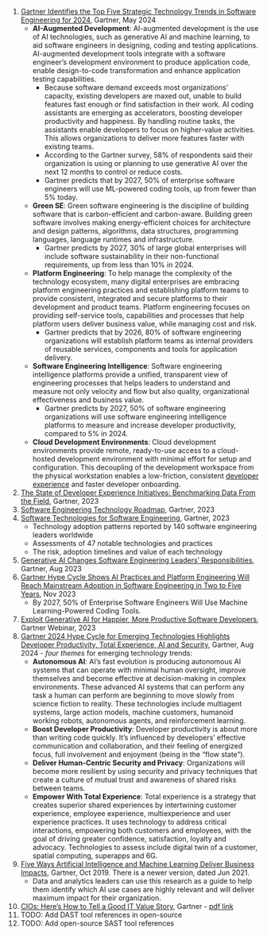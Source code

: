 1. [Gartner Identifies the Top Five Strategic Technology Trends in Software Engineering for 2024](https://www.gartner.com/en/newsroom/press-releases/2024-05-16-gartner-identifies-the-top-five-strategic-technology-trends-in-software-engineering-for-2024), Gartner, May 2024
   - **AI-Augmented Development**: AI-augmented development is the use of AI technologies, such as generative AI and machine learning, to aid software engineers in designing, coding and testing applications. AI-augmented development tools integrate with a software engineer’s development environment to produce application code, enable design-to-code transformation and enhance application testing capabilities.
     - Because software demand exceeds most organizations’ capacity, existing developers are maxed out, unable to build features fast enough or find satisfaction in their work. AI coding assistants are emerging as accelerators, boosting developer productivity and happiness. By handling routine tasks, the assistants enable developers to focus on higher-value activities. This allows organizations to deliver more features faster with existing teams.
     - According to the Gartner survey, 58% of respondents said their organization is using or planning to use generative AI over the next 12 months to control or reduce costs.
     - Gartner predicts that by 2027, 50% of enterprise software engineers will use ML-powered coding tools, up from fewer than 5% today.
   - **Green SE**: Green software engineering is the discipline of building software that is carbon-efficient and carbon-aware. Building green software involves making energy-efficient choices for architecture and design patterns, algorithms, data structures, programming languages, language runtimes and infrastructure.
     - Gartner predicts by 2027, 30% of large global enterprises will include software sustainability in their non-functional requirements, up from less than 10% in 2024.
   - **Platform Engineering**: To help manage the complexity of the technology ecosystem, many digital enterprises are embracing platform engineering practices and establishing platform teams to provide consistent, integrated and secure platforms to their development and product teams. Platform engineering focuses on providing self-service tools, capabilities and processes that help platform users deliver business value, while managing cost and risk.
     - Gartner predicts that by 2026, 80% of software engineering organizations will establish platform teams as internal providers of reusable services, components and tools for application delivery.
   - **Software Engineering Intelligence**: Software engineering intelligence platforms provide a unified, transparent view of engineering processes that helps leaders to understand and measure not only velocity and flow but also quality, organizational effectiveness and business value.
     - Gartner predicts by 2027, 50% of software engineering organizations will use software engineering intelligence platforms to measure and increase developer productivity, compared to 5% in 2024.
   - **Cloud Development Environments**: Cloud development environments provide remote, ready-to-use access to a cloud-hosted development environment with minimal effort for setup and configuration. This decoupling of the development workspace from the physical workstation enables a low-friction, consistent [developer experience](https://www.gartner.com/en/software-engineering/topics/developer-experience) and faster developer onboarding.
1. [The State of Developer Experience Initiatives: Benchmarking Data From the Field](https://emt.gartnerweb.com/ngw/globalassets/en/software-engineering/documents/the-state-of-developer-experience-tnitiatives.pdf), Gartner, 2023
1. [Software Engineering Technology Roadmap](https://emt.gartnerweb.com/ngw/globalassets/en/software-engineering/documents/software-engineering-technology-roadmap.pdf), Gartner, 2023
1. [Software Technologies for Software Engineering](https://www.gartner.com/en/software-engineering/topics/software-architecture-technologies), Gartner, 2023
   - Technology adoption patterns reported by 140 software engineering leaders worldwide
   - Assessments of 47 notable technologies and practices
   - The risk, adoption timelines and value of each technology
1. [Generative AI Changes Software Engineering Leaders’ Responsibilities](https://emt.gartnerweb.com/ngw/globalassets/en/content/documents/generative-ai-changes-software-engineering-leaders_-responsibilities-research.pdf), Gartner, Aug 2023
1. [Gartner Hype Cycle Shows AI Practices and Platform Engineering Will Reach Mainstream Adoption in Software Engineering in Two to Five Years](https://www.gartner.com/en/newsroom/press-releases/2023-11-28-gartner-hype-cycle-shows-ai-practices-and-platform-engineering-will-reach-mainstream-adoption-in-software-engineering-in-two-to-five-years), Nov 2023
   - By 2027, 50% of Enterprise Software Engineers Will Use Machine Learning-Powered Coding Tools.
1. [Exploit Generative AI for Happier, More Productive Software Developers](), Gartner Webinar, 2023
1. [Gartner 2024 Hype Cycle for Emerging Technologies Highlights Developer Productivity, Total Experience, AI and Security](https://www.gartner.com/en/newsroom/press-releases/2024-08-21-gartner-2024-hype-cycle-for-emerging-technologies-highlights-developer-productivity-total-experience-ai-and-security), Gartner, Aug 2024 - _four themes_ for emerging technology trends:
   - **Autonomous AI**: AI’s fast evolution is producing autonomous AI systems that can operate with minimal human oversight, improve themselves and become effective at decision-making in complex environments. These advanced AI systems that can perform any task a human can perform are beginning to move slowly from science fiction to reality. These technologies include multiagent systems, large action models, machine customers, humanoid working robots, autonomous agents, and reinforcement learning.
   - **Boost Developer Productivity**: Developer productivity is about more than writing code quickly. It’s influenced by developers’ effective communication and collaboration, and their feeling of energized focus, full involvement and enjoyment (being in the “flow state”).
   - **Deliver Human-Centric Security and Privacy**: Organizations will become more resilient by using security and privacy techniques that create a culture of mutual trust and awareness of shared risks between teams.
   - **Empower With Total Experience**: Total experience is a strategy that creates superior shared experiences by intertwining customer experience, employee experience, multiexperience and user experience practices. It uses technology to address critical interactions, empowering both customers and employees, with the goal of driving greater confidence, satisfaction, loyalty and advocacy. Technologies to assess include digital twin of a customer, spatial computing, superapps and 6G.
1. [Five Ways Artificial Intelligence and Machine Learning Deliver Business Impacts](https://emt.gartnerweb.com/ngw/globalassets/en/doc/documents/431403-five-ways-artificial-intelligence-and-machine-learning-deliver-business-impacts.pdf), Gartner, Oct 2019. There is a newer version, dated Jun 2021.
   - Data and analytics leaders can use this research as a guide to help them identify which AI use cases are highly relevant and will deliver maximum impact for their organization.
1. [CIOs: Here’s How to Tell a Good IT Value Story](https://www.gartner.com/en/chief-information-officer/insights/it-value-story), Gartner - [pdf link](https://emt.gartnerweb.com/ngw/globalassets/en/doc/documents/787769-executive-essentials-demonstrate-the-business-value-of-it.pdf)
1. TODO: Add DAST tool references in open-source
1. TODO: Add open-source SAST tool references
